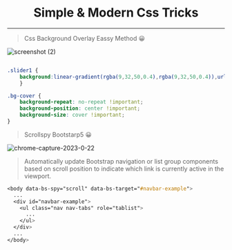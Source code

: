 <h1 align="center">Simple & Modern Css Tricks</h1>

---

> Css Background Overlay Eassy Method 😀


![screenshot (2)](https://user-images.githubusercontent.com/106918656/213911818-79a199cd-6985-4837-8c9b-568bad1f06bc.png)


```css

.slider1 {
    background:linear-gradient(rgba(9,32,50,0.4),rgba(9,32,50,0.4)),url('../img/bg_banner1.jpg');
    }    
```

```css
.bg-cover {
    background-repeat: no-repeat !important;
    background-position: center !important;
    background-size: cover !important;
}
```


> Scrollspy Bootstarp5 😀

![chrome-capture-2023-0-22](https://user-images.githubusercontent.com/106918656/213916750-4f07722a-6c46-4cb5-9c44-eb5fc25c8f6a.gif)


> Automatically update Bootstrap navigation or list group components based on scroll position to indicate which link is currently active in the viewport.

```css
<body data-bs-spy="scroll" data-bs-target="#navbar-example">
  ...
  <div id="navbar-example">
    <ul class="nav nav-tabs" role="tablist">
      ...
    </ul>
  </div>
  ...
</body>
```


